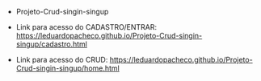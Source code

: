 * Projeto-Crud-singin-singup

* Link para acesso do CADASTRO/ENTRAR: https://leduardopacheco.github.io/Projeto-Crud-singin-singup/cadastro.html

* Link para acesso do CRUD: https://leduardopacheco.github.io/Projeto-Crud-singin-singup/home.html
  
